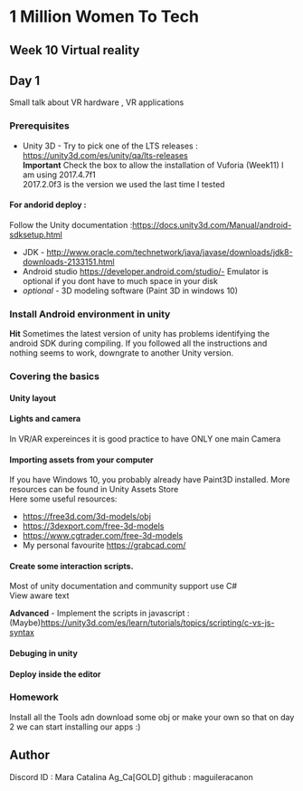 
# 1 Million Women To Tech 

## Week 10 Virtual reality

## Day 1

Small talk about VR hardware , VR applications

### Prerequisites 
* Unity 3D - Try to pick one of the LTS releases : https://unity3d.com/es/unity/qa/lts-releases<br /> **Important** Check the box to allow the installation of Vuforia (Week11)
I am using 2017.4.7f1<br /> 2017.2.0f3 is the version we used the last time I tested 
#### For andorid deploy :
Follow the Unity documentation :https://docs.unity3d.com/Manual/android-sdksetup.html

* JDK - http://www.oracle.com/technetwork/java/javase/downloads/jdk8-downloads-2133151.html
* Android studio https://developer.android.com/studio/- Emulator is optional if you dont have to much space in your disk
* *optional* - 3D modeling software (Paint 3D in windows 10)

### Install Android environment in unity


**Hit** Sometimes the latest version of unity has problems identifying the android SDK during compiling. If you followed all the instructions and nothing seems to work, downgrate to another Unity version.

### Covering the basics

#### Unity layout
#### Lights and camera
In VR/AR expereinces it is good practice to have ONLY one main Camera
#### Importing assets from your computer

If you have Windows 10, you probably already have Paint3D installed. 
More resources can be found in Unity Assets Store <br />
Here some useful resources:
* https://free3d.com/3d-models/obj
* https://3dexport.com/free-3d-models
* https://www.cgtrader.com/free-3d-models
* My personal favourite https://grabcad.com/

#### Create some interaction scripts.

Most of unity documentation and community support use C#
<br /> 
View aware text


**Advanced** - Implement the scripts in javascript :(Maybe)https://unity3d.com/es/learn/tutorials/topics/scripting/c-vs-js-syntax

#### Debuging in unity


#### Deploy inside the editor



### Homework

Install all the Tools adn download some obj or make your own so that on day 2 we can start installing our apps :) 

## Author
Discord ID : Mara Catalina Ag_Ca[GOLD]
github : maguileracanon
